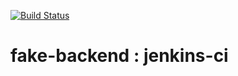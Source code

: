 [![Build Status](http://ec2-34-228-11-155.compute-1.amazonaws.com/buildStatus/icon?job=battleboat-jenkins-ci)](http://ec2-34-228-11-155.compute-1.amazonaws.com/job/battleboat-jenkins-ci/)

# fake-backend : jenkins-ci  
